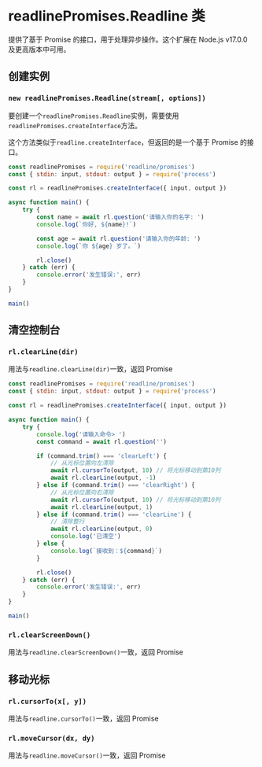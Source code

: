 # readlinePromises.Readline 类
提供了基于 Promise 的接口，用于处理异步操作。这个扩展在 Node.js v17.0.0 及更高版本中可用。

## 创建实例
### `new readlinePromises.Readline(stream[, options])`
要创建一个`readlinePromises.Readline`实例，需要使用`readlinePromises.createInterface`方法。

这个方法类似于`readline.createInterface`，但返回的是一个基于 Promise 的接口。

```javascript
const readlinePromises = require('readline/promises')
const { stdin: input, stdout: output } = require('process')

const rl = readlinePromises.createInterface({ input, output })

async function main() {
    try {
        const name = await rl.question('请输入你的名字: ')
        console.log(`你好, ${name}!`)

        const age = await rl.question('请输入你的年龄: ')
        console.log(`你 ${age} 岁了。`)

        rl.close()
    } catch (err) {
        console.error('发生错误:', err)
    }
}

main()
```
## 清空控制台
### `rl.clearLine(dir)`
用法与`readline.clearLine(dir)`一致，返回 Promise
```javascript
const readlinePromises = require('readline/promises')
const { stdin: input, stdout: output } = require('process')

const rl = readlinePromises.createInterface({ input, output })

async function main() {
    try {
        console.log('请输入命令> ')
        const command = await rl.question('')

        if (command.trim() === 'clearLeft') {
            // 从光标位置向左清除
            await rl.cursorTo(output, 10) // 将光标移动到第10列
            await rl.clearLine(output, -1)
        } else if (command.trim() === 'clearRight') {
            // 从光标位置向右清除
            await rl.cursorTo(output, 10) // 将光标移动到第10列
            await rl.clearLine(output, 1)
        } else if (command.trim() === 'clearLine') {
            // 清除整行
            await rl.clearLine(output, 0)
            console.log('已清空')
        } else {
            console.log(`接收到：${command}`)
        }

        rl.close()
    } catch (err) {
        console.error('发生错误:', err)
    }
}

main()
```
### `rl.clearScreenDown()`
用法与`readline.clearScreenDown()`一致，返回 Promise

## 移动光标
### `rl.cursorTo(x[, y])`
用法与`readline.cursorTo()`一致，返回 Promise
### `rl.moveCursor(dx, dy)`
用法与`readline.moveCursor()`一致，返回 Promise
